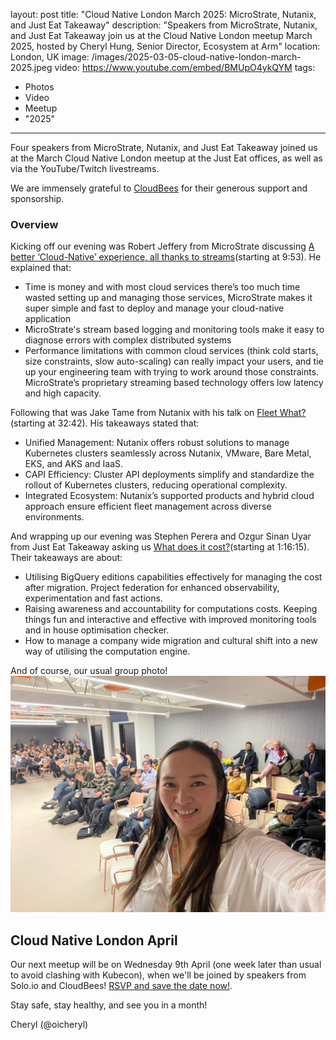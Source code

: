 layout: post
title: "Cloud Native London March 2025: MicroStrate, Nutanix, and Just Eat Takeaway"
description: "Speakers from MicroStrate, Nutanix, and Just Eat Takeaway join us at the Cloud Native London meetup March 2025, hosted by Cheryl Hung, Senior Director, Ecosystem at Arm"
location: London, UK
image: /images/2025-03-05-cloud-native-london-march-2025.jpeg
video: https://www.youtube.com/embed/BMUpO4ykQYM
tags:
  - Photos
  - Video
  - Meetup
  - "2025"
---

Four speakers from MicroStrate, Nutanix, and Just Eat Takeaway joined us at the March Cloud Native London meetup at the Just Eat offices, as well as via the YouTube/Twitch livestreams. 

We are immensely grateful to [CloudBees](https://www.cloudbees.com/) for their generous support and sponsorship.

### Overview

Kicking off our evening was Robert Jeffery from MicroStrate discussing [A better ‘Cloud-Native’ experience, all thanks to streams](https://youtu.be/BMUpO4ykQYM?si=E0n6qj2kI49GMuRF&t=593)(starting at 9:53). He explained that: 
* Time is money and with most cloud services there’s too much time wasted setting up and managing those services, MicroStrate makes it super simple and fast to deploy and manage your cloud-native application
* MicroStrate's stream based logging and monitoring tools make it easy to diagnose errors with complex distributed systems 
* Performance limitations with common cloud services (think cold starts, size constraints, slow auto-scaling) can really impact your users, and tie up your engineering team with trying to work around those constraints.  MicroStrate’s proprietary streaming based technology offers low latency and high capacity. 

Following that was Jake Tame from Nutanix with his talk on [Fleet What?](https://youtu.be/BMUpO4ykQYM?si=aB_NVf_kveTEqJ6z&t=1962)(starting at 32:42). His takeaways stated that:
* Unified Management: Nutanix offers robust solutions to manage Kubernetes clusters seamlessly across Nutanix, VMware, Bare Metal, EKS, and AKS and IaaS.
* CAPI Efficiency: Cluster API deployments simplify and standardize the rollout of Kubernetes clusters, reducing operational complexity.
* Integrated Ecosystem: Nutanix’s supported products and hybrid cloud approach ensure efficient fleet management across diverse environments.

And wrapping up our evening was Stephen Perera and Ozgur Sinan Uyar from Just Eat Takeaway asking us [What does it cost?](https://youtu.be/BMUpO4ykQYM?si=_tp7bsohF6-ZVE0k&t=4575)(starting at 1:16:15). Their takeaways are about:
* Utilising BigQuery editions capabilities effectively for managing the cost after migration. Project federation for enhanced observability, experimentation and fast actions.
* Raising awareness and accountability for computations costs. Keeping things fun and interactive and effective with improved monitoring tools and in house optimisation checker.
* How to manage a company wide migration and cultural shift into a new way of utilising the computation engine.

And of course, our usual group photo!
![](/images/2025-03-05-cloud-native-london-march-2025.jpeg)

## Cloud Native London April

Our next meetup will be on Wednesday 9th April (one week later than usual to avoid clashing with Kubecon), when we'll be joined by speakers from Solo.io and CloudBees! [RSVP and save the date now!](https://www.meetup.com/cloud-native-london/events/305905095/). 

Stay safe, stay healthy, and see you in a month!

Cheryl (@oicheryl) 
